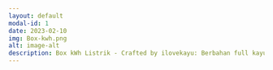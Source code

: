 ```yaml
---
layout: default
modal-id: 1
date: 2023-02-10
img: Box-kwh.png
alt: image-alt
description: Box kWh Listrik - Crafted by ilovekayu: Berbahan full kayu, Dimensi P 23 x L 12 x T 33 cm, Pas untuk meteran listrik prabayar, Warna coklat putih & natural putih, Dilengkapi pengunci sehingga tidak gampang terbuka oleh angin. Memiliki 9 lubang ventilasi. Stiker bisa request tulisan - Stok Terbatas!!!
---
```

